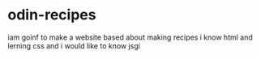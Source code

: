 # odin-recipes
iam goinf to make a website based about making recipes i know html and lerning css and i would like to know jsgi